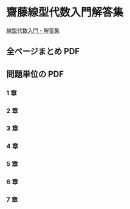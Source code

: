 # 齋藤線型代数入門解答集

[線型代数入門・解答集](https://math-texts.s3-ap-northeast-1.amazonaws.com/saitou-senkei/kaitou.pdf)

## 全ページまとめ PDF

## 問題単位の PDF

### 1 章

### 2 章

### 3 章

### 4 章

### 5 章

### 6 章

### 7 章